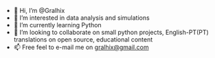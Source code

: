 - 👋 Hi, I’m @Gralhix
- 👀 I’m interested in data analysis and simulations
- 🌱 I’m currently learning Python
- 💞️ I’m looking to collaborate on small python projects, English-PT(PT) translations on open source, educational content
- 📫 Free feel to e-mail me on gralhix@gmail.com

<!---
Gralhix/Gralhix is a ✨ special ✨ repository because its `README.md` (this file) appears on your GitHub profile.
You can click the Preview link to take a look at your changes.
--->
